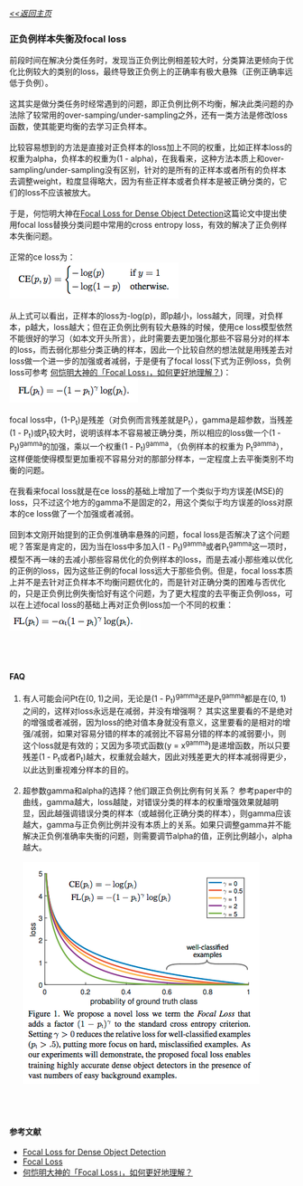 [*<<返回主页*](../index.md)<br>
### 正负例样本失衡及focal loss
前段时间在解决分类任务时，发现当正负例比例相差较大时，分类算法更倾向于优化比例较大的类别的loss，最终导致正负例上的正确率有极大悬殊（正例正确率远低于负例）。<br><br>
这其实是做分类任务时经常遇到的问题，即正负例比例不均衡，解决此类问题的办法除了较常用的over-samping/under-sampling之外，还有一类方法是修改loss函数，使其能更均衡的去学习正负样本。<br><br>
比较容易想到的方法是直接对正负样本的loss加上不同的权重，比如正样本loss的权重为alpha，负样本的权重为(1 - alpha)，在我看来，这种方法本质上和over-sampling/under-sampling没有区别，针对的是所有的正样本或者所有的负样本去调整weight，粒度显得略大，因为有些正样本或者负样本是被正确分类的，它们的loss不应该被放大。<br><br>
于是，何恺明大神在[Focal Loss for Dense Object Detection](https://arxiv.org/abs/1708.02002)这篇论文中提出使用focal loss替换分类问题中常用的cross entropy loss，有效的解决了正负例样本失衡问题。<br><br>
正常的ce loss为：<br>
![交叉熵损失](../images/NLP/focal_loss/ce_loss.png)<br><br>
从上式可以看出，正样本的loss为-log\(p\)，即p越小，loss越大，同理，对负样本，p越大，loss越大；但在正负例比例有较大悬殊的时候，使用ce loss模型依然不能很好的学习（如本文开头所言），此时需要去更加强化那些不容易分对的样本的loss，而去弱化那些分类正确的样本，因此一个比较自然的想法就是用残差去对loss做一个进一步的加强或者减弱，于是便有了focal loss(下式为正例loss，负例loss可参考 [何恺明大神的「Focal Loss」，如何更好地理解？](https://zhuanlan.zhihu.com/p/32423092))：<br>
![focal loss](../images/NLP/focal_loss/fl_loss.png)<br><br>
focal loss中，(1-P<sub>t</sub>)是残差（对负例而言残差就是P<sub>t</sub>），gamma是超参数，当残差(1 - P<sub>t</sub>)或P<sub>t</sub>较大时，说明该样本不容易被正确分类，所以相应的loss做一个(1 - P<sub>t</sub>)<sup>gamma</sup>的加强，乘以一个权重(1 - P<sub>t</sub>)<sup>gamma</sup>，（负例样本的权重为 P<sub>t</sub><sup>gamma</sup>），这样便能使得模型更加重视不容易分对的那部分样本，一定程度上去平衡类别不均衡的问题。<br><br>
在我看来focal loss就是在ce loss的基础上增加了一个类似于均方误差(MSE)的loss，只不过这个地方的gamma不是固定的2，用这个类似于均方误差的loss对原本的ce loss做了一个加强或者减弱。<br><br>
回到本文刚开始提到的正负例准确率悬殊的问题，focal loss是否解决了这个问题呢？答案是肯定的，因为当在loss中多加入(1 - P<sub>t</sub>)<sup>gamma</sup>或者P<sub>t</sub><sup>gamma</sup>这一项时，模型不再一味的去减小那些容易优化的负例样本的loss，而是去减小那些难以优化的正例的loss，因为这些正例的focal loss远大于那些负例。但是，focal loss本质上并不是去针对正负样本不均衡问题优化的，而是针对正确分类的困难与否优化的，只是正负例比例失衡恰好有这个问题，为了更大程度的去平衡正负例loss，可以在上述focal loss的基础上再对正负例loss加一个不同的权重：<br>
![正负例平衡的focal loss](../images/NLP/focal_loss/weighted_fl_loss.png)<br><br>
<br><br>
#### FAQ
1. 有人可能会问Pt在(0, 1)之间，无论是(1 - P<sub>t</sub>)<sup>gamma</sup>还是P<sub>t</sub><sup>gamma</sup>都是在(0, 1)之间的，这样对loss永远是在减弱，并没有增强啊？
其实这里要看的不是绝对的增强或者减弱，因为loss的绝对值本身就没有意义，这里要看的是相对的增强/减弱，如果对容易分错的样本的减弱比不容易分错的样本的减弱要小，则这个loss就是有效的；又因为多项式函数(y = x<sup>gamma</sup>)是递增函数，所以只要残差(1 - P<sub>t</sub>或者P<sub>t</sub>)越大，权重就会越大，因此对残差更大的样本减弱得更少，以此达到重视难分样本的目的。<br><br>
2. 超参数gamma和alpha的选择？他们跟正负例比例有何关系？
参考paper中的曲线，gamma越大，loss越陡，对错误分类的样本的权重增强效果就越明显，因此越强调错误分类的样本（或越弱化正确分类的样本），则gamma应该越大，gamma与正负例比例并没有本质上的关系。如果只调整gamma并不能解决正负例准确率失衡的问题，则需要调节alpha的值，正例比例越小，alpha越大。<br><br>
![Pt与FL loss的关系](../images/NLP/focal_loss/fl_curv.png)<br><br>
<br><br>
#### 参考文献
+ [Focal Loss for Dense Object Detection](https://arxiv.org/abs/1708.02002)
+ [Focal Loss](https://blog.csdn.net/u014380165/article/details/77019084)
+ [何恺明大神的「Focal Loss」，如何更好地理解？](https://zhuanlan.zhihu.com/p/32423092)
